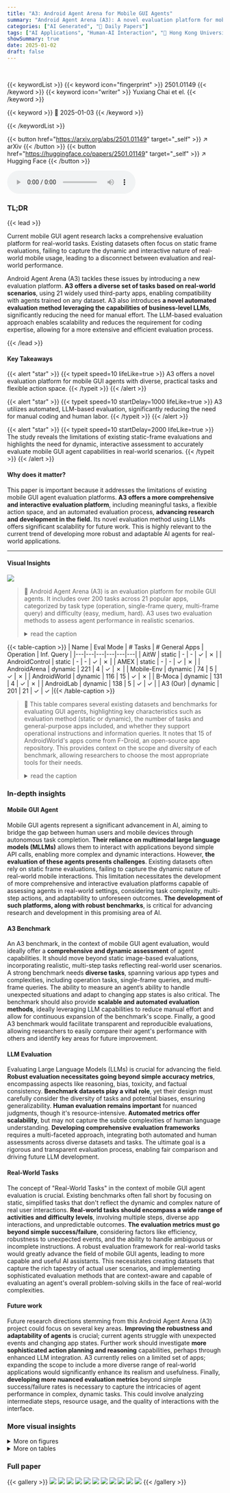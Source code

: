 ```yaml
---
title: "A3: Android Agent Arena for Mobile GUI Agents"
summary: "Android Agent Arena (A3): A novel evaluation platform for mobile GUI agents offering diverse tasks, flexible action space, and automated LLM-based evaluation, advancing real-world AI agent research."
categories: ["AI Generated", "🤗 Daily Papers"]
tags: ["AI Applications", "Human-AI Interaction", "🏢 Hong Kong University of Science and Technology",]
showSummary: true
date: 2025-01-02
draft: false
---
```


<br>

{{< keywordList >}}
{{< keyword icon="fingerprint" >}} 2501.01149 {{< /keyword >}}
{{< keyword icon="writer" >}} Yuxiang Chai et el. {{< /keyword >}}
 
{{< keyword >}} 🤗 2025-01-03 {{< /keyword >}}
 
{{< /keywordList >}}

{{< button href="https://arxiv.org/abs/2501.01149" target="_self" >}}
↗ arXiv
{{< /button >}}
{{< button href="https://huggingface.co/papers/2501.01149" target="_self" >}}
↗ Hugging Face
{{< /button >}}



<audio controls>
    <source src="https://ai-paper-reviewer.com/2501.01149/podcast.wav" type="audio/wav">
    Your browser does not support the audio element.
</audio>


### TL;DR


{{< lead >}}

Current mobile GUI agent research lacks a comprehensive evaluation platform for real-world tasks. Existing datasets often focus on static frame evaluations, failing to capture the dynamic and interactive nature of real-world mobile usage, leading to a disconnect between evaluation and real-world performance. 

Android Agent Arena (A3) tackles these issues by introducing a new evaluation platform.  **A3 offers a diverse set of tasks based on real-world scenarios**, using 21 widely used third-party apps, enabling compatibility with agents trained on any dataset.  A3 also introduces **a novel automated evaluation method leveraging the capabilities of business-level LLMs**, significantly reducing the need for manual effort. The LLM-based evaluation approach enables scalability and reduces the requirement for coding expertise, allowing for a more extensive and efficient evaluation process.

{{< /lead >}}


#### Key Takeaways

{{< alert "star" >}}
{{< typeit speed=10 lifeLike=true >}} A3 offers a novel evaluation platform for mobile GUI agents with diverse, practical tasks and flexible action space. {{< /typeit >}}
{{< /alert >}}

{{< alert "star" >}}
{{< typeit speed=10 startDelay=1000 lifeLike=true >}} A3 utilizes automated, LLM-based evaluation, significantly reducing the need for manual coding and human labor. {{< /typeit >}}
{{< /alert >}}

{{< alert "star" >}}
{{< typeit speed=10 startDelay=2000 lifeLike=true >}} The study reveals the limitations of existing static-frame evaluations and highlights the need for dynamic, interactive assessment to accurately evaluate mobile GUI agent capabilities in real-world scenarios. {{< /typeit >}}
{{< /alert >}}

#### Why does it matter?
This paper is important because it addresses the limitations of existing mobile GUI agent evaluation platforms.  **A3 offers a more comprehensive and interactive evaluation platform**, including meaningful tasks, a flexible action space, and an automated evaluation process, **advancing research and development in the field.**  Its novel evaluation method using LLMs offers significant scalability for future work. This is highly relevant to the current trend of developing more robust and adaptable AI agents for real-world applications.

------
#### Visual Insights



![](https://arxiv.org/html/2501.01149/extracted/6106815/images/overview.png)

> 🔼 Android Agent Arena (A3) is an evaluation platform for mobile GUI agents.  It includes over 200 tasks across 21 popular apps, categorized by task type (operation, single-frame query, multi-frame query) and difficulty (easy, medium, hard). A3 uses two evaluation methods to assess agent performance in realistic scenarios.
> <details>
> <summary>read the caption</summary>
> Figure 1: Overview of Android Agent Arena. A3 contains over 200 tasks from 21 widely used apps. Tasks are categorized into operation, single-frame query and multi-frame query based on the task goal. Tasks are also split into three difficulty levels based on the human operation steps. A3 also integrates two evaluation methods for different use cases.
> </details>





{{< table-caption >}}
| Name | Eval Mode | # Tasks | # General Apps | Operation | Inf. Query |
|---|---|---|---|---|---| 
| AitW | static | - | - | ✓ | ✗ |
| AndroidControl | static | - | - | ✓ | ✗ |
| AMEX | static | - | - | ✓ | ✗ |
| AndroidArena | dynamic | 221 | 4 | ✓ | ✗ |
| Mobile-Env | dynamic | 74 | 5 | ✓ | ✗ |
| AndroidWorld | dynamic | 116 | 15 | ✓ | ✗ |
| B-Moca | dynamic | 131 | 4 | ✓ | ✗ |
| AndroidLab | dynamic | 138 | 5 | ✓ | ✓ |
| A3 (Our) | dynamic | 201 | 21 | ✓ | ✓ |{{< /table-caption >}}

> 🔼 This table compares several existing datasets and benchmarks for evaluating GUI agents, highlighting key characteristics such as evaluation method (static or dynamic), the number of tasks and general-purpose apps included, and whether they support operational instructions and information queries.  It notes that 15 of AndroidWorld's apps come from F-Droid, an open-source app repository. This provides context on the scope and diversity of each benchmark, allowing researchers to choose the most appropriate tools for their needs.
> <details>
> <summary>read the caption</summary>
> Table 1: GUI related datasets and benchmarks. 15 general apps of AndroidWorld are from F-Droid.
> </details>





### In-depth insights


#### Mobile GUI Agent
Mobile GUI agents represent a significant advancement in AI, aiming to bridge the gap between human users and mobile devices through autonomous task completion.  **Their reliance on multimodal large language models (MLLMs)** allows them to interact with applications beyond simple API calls, enabling more complex and dynamic interactions.  However, **the evaluation of these agents presents challenges**. Existing datasets often rely on static frame evaluations, failing to capture the dynamic nature of real-world mobile interactions.  This limitation necessitates the development of more comprehensive and interactive evaluation platforms capable of assessing agents in real-world settings, considering task complexity, multi-step actions, and adaptability to unforeseen outcomes.  **The development of such platforms, along with robust benchmarks**, is critical for advancing research and development in this promising area of AI.

#### A3 Benchmark
An A3 benchmark, in the context of mobile GUI agent evaluation, would ideally offer a **comprehensive and dynamic assessment** of agent capabilities.  It should move beyond static image-based evaluations, incorporating realistic, multi-step tasks reflecting real-world user scenarios.  A strong benchmark needs **diverse tasks**, spanning various app types and complexities, including operation tasks, single-frame queries, and multi-frame queries. The ability to measure an agent’s ability to handle unexpected situations and adapt to changing app states is also critical.  The benchmark should also provide **scalable and automated evaluation methods**, ideally leveraging LLM capabilities to reduce manual effort and allow for continuous expansion of the benchmark's scope.  Finally, a good A3 benchmark would facilitate transparent and reproducible evaluations, allowing researchers to easily compare their agent's performance with others and identify key areas for future improvement.

#### LLM Evaluation
Evaluating Large Language Models (LLMs) is crucial for advancing the field.  **Robust evaluation necessitates going beyond simple accuracy metrics**, encompassing aspects like reasoning, bias, toxicity, and factual consistency.  **Benchmark datasets play a vital role**, yet their design must carefully consider the diversity of tasks and potential biases, ensuring generalizability.  **Human evaluation remains important** for nuanced judgments, though it's resource-intensive.  **Automated metrics offer scalability**, but may not capture the subtle complexities of human language understanding.  **Developing comprehensive evaluation frameworks** requires a multi-faceted approach, integrating both automated and human assessments across diverse datasets and tasks.  The ultimate goal is a rigorous and transparent evaluation process, enabling fair comparison and driving future LLM development.

#### Real-World Tasks
The concept of "Real-World Tasks" in the context of mobile GUI agent evaluation is crucial.  Existing benchmarks often fall short by focusing on static, simplified tasks that don't reflect the dynamic and complex nature of real user interactions.  **Real-world tasks should encompass a wide range of activities and difficulty levels**, involving multiple steps, diverse app interactions, and unpredictable outcomes.  **The evaluation metrics must go beyond simple success/failure**, considering factors like efficiency, robustness to unexpected events, and the ability to handle ambiguous or incomplete instructions. A robust evaluation framework for real-world tasks would greatly advance the field of mobile GUI agents, leading to more capable and useful AI assistants.  This necessitates creating datasets that capture the rich tapestry of actual user scenarios, and implementing sophisticated evaluation methods that are context-aware and capable of evaluating an agent's overall problem-solving skills in the face of real-world complexities.

#### Future work
Future research directions stemming from this Android Agent Arena (A3) project could focus on several key areas.  **Improving the robustness and adaptability of agents** is crucial; current agents struggle with unexpected events and changing app states.  Further work should investigate **more sophisticated action planning and reasoning** capabilities, perhaps through enhanced LLM integration.  A3 currently relies on a limited set of apps; expanding the scope to include a more diverse range of real-world applications would significantly enhance its realism and usefulness.  Finally, **developing more nuanced evaluation metrics** beyond simple success/failure rates is necessary to capture the intricacies of agent performance in complex, dynamic tasks.  This could involve analyzing intermediate steps, resource usage, and the quality of interactions with the interface.


### More visual insights

<details>
<summary>More on figures
</summary>


![](https://arxiv.org/html/2501.01149/extracted/6106815/images/pipeline.png)

> 🔼 The Android Agent Arena (A3) system architecture consists of three main components: a controller, a translator, and an evaluator.  The controller interacts directly with the Android device, managing actions such as screen captures, XML data retrieval, and sending commands. The translator mediates between the agent and the device, converting agent actions into device-compatible commands and vice-versa. The evaluator assesses the agent's performance by comparing the final state of the device to the task's expected outcome, providing a quantitative measure of success. This modular design allows for flexibility and easy integration with different agents and evaluation methods.
> <details>
> <summary>read the caption</summary>
> Figure 2: Overview of Android Agent Arena. A3 contains controller, evaluator, and translator. The controller is responsible for controlling and getting the state of the device. The translator is responsible for translating the device function and the agent messages. The evaluator is responsible for the final evaluation.
> </details>



![](https://arxiv.org/html/2501.01149/extracted/6106815/images/dist_category.png)

> 🔼 Figure 3 shows the distribution of tasks within the Android Agent Arena (A3) dataset.  The top pie chart displays the breakdown of tasks into three categories:  Operation, Single-Frame Query, and Multi-Frame Query.  The bottom pie chart illustrates the difficulty levels of the tasks, categorized as Easy, Medium, and Hard. This visualization helps understand the task diversity and complexity within the A3 dataset, providing insights into the range of challenges that mobile GUI agents are evaluated on.
> <details>
> <summary>read the caption</summary>
> Figure 3: Distribution of tasks in A3. The above subfigure is the distribution by categories and the bottom subfigure is the distribution by difficulty levels.
> </details>



![](https://arxiv.org/html/2501.01149/extracted/6106815/images/dist_level.png)

> 🔼 The figure shows a screenshot sequence illustrating an error case during the execution of a task in the Android Agent Arena (A3) system. Steps 1 and 2 of the task, 'Search 'Linear Algebra' on Coursera,' are correctly executed by the agent. However, the agent initiates typing in the search bar before ensuring the search bar is selected, causing the system to remain unresponsive to further actions. Consequently, the agent is stuck in a loop of continuously typing and waiting, failing to complete the task.
> <details>
> <summary>read the caption</summary>
> Figure 4: Step 1 and Step 2 are correct, however, the agent starts typing before the search bar is clicked or selected, so the process sticks at this situation and the agent keeps typing and waiting.
> </details>



![](https://arxiv.org/html/2501.01149/extracted/6106815/images/demo-1.png)

> 🔼 Figure 5 shows an example of a failure case during the execution of a task in the Android Agent Arena (A3) evaluation platform. Steps 1 and 2 of the task were completed successfully by the AI agent. However, in step 3, the agent incorrectly predicted the coordinates for a click action, resulting in an unintended navigation to the shopping cart instead of the desired location.  The agent lacks the ability to recover from this error and correct its course, leaving it stuck in the shopping cart and unable to proceed with the task.
> <details>
> <summary>read the caption</summary>
> Figure 5: Step 1 and Step 2 are correct, however, the agent predicts a wrong click coordinate and accidentally go to the shopping cart. It should go back but seems it lacks the capability to do that and gets stuck in the shopping cart.
> </details>



</details>




<details>
<summary>More on tables
</summary>


{{< table-caption >}}
| LLM | Correct Func. | Wrong Line |
|---|---|---|
| GPT-4o | 24% | 27% |{{< /table-caption >}}
> 🔼 This table presents the results of using GPT-40 to automatically generate evaluation functions for tasks in the Android Agent Arena (A3) dataset.  It shows the percentage of generated evaluation functions that were completely correct and the percentage of lines within those functions that contained errors.  These percentages are based on assessments by coding experts, providing a measure of the model's ability to generate accurate and functional code for automated task evaluation.
> <details>
> <summary>read the caption</summary>
> Table 2: The capability of GPT-4o to directly generate evaluation function. “Correct Func.” represents the percentage of correct files over all generated files. “Wrong Line” represents the percentage of incorrect lines over all code generated. The evaluation is collected from coding experts.
> </details>

{{< table-caption >}}
| LLM | Eval Correct |
|---|---| 
| GPT-4o | 84% |
| Gemini 1.5 Pro | 80% |{{< /table-caption >}}
> 🔼 This table presents the accuracy of using Large Language Models (LLMs) for automated evaluation of tasks in the Android Agent Arena.  Fifty tasks were evaluated using LLMs, and the results were then checked by human evaluators for correctness. The 'Eval Correct' column indicates the percentage of times the LLM's evaluation matched the human evaluator's judgment.
> <details>
> <summary>read the caption</summary>
> Table 3: The correctness of LLM evaluation by human validation from 50 tasks. “Eval Correct” represents the correctness of LLM evaluation results determined by human.
> </details>

{{< table-caption >}}
| Test Subset | Test Level | Succ. Rate |
|---|---|---|
| IDD | High | 69.6 |
| IDD | Low | 92.1 |
| Category | High | 51.8 |
| Unseen | Low | 84.4 |
| App | High | 56.8 |
| Unseen | Low | 83.0 |
| Task | High | 73.7 |
| Unseen | Low | 88.5 |{{< /table-caption >}}
> 🔼 This table presents the results of static frame evaluations performed on the AndroidControl test set.  The test set is divided into four subsets: IDD, Category Unseen, App Unseen, and Task Unseen. Each subset represents a different aspect of unseen data, allowing for a comprehensive evaluation of generalization capabilities.  Further, the evaluations are categorized into high-level and low-level, reflecting variations in task instruction detail (high-level provides only the overall task goal, while low-level adds additional, step-by-step instructions).  The success rates for each subset and level are reported to show the performance of the tested agent under various scenarios.
> <details>
> <summary>read the caption</summary>
> Table 4: Static frame evaluation results on AndroidControl test set.
> </details>

{{< table-caption >}}
| Agent | Test Level | Succ. Rate |
|---|---|---|
| InternVL2 | Easy | 23.4% |
|  | Medium | 5.6% |
|  | Hard | 2.0% |
| GPT-4o | Easy | 9.9% |
|  | Medium | 1.4% |
|  | Hard | 0.0% |
| AppAgent | Easy | 30.8% |
|  | Medium | 7.0% |
|  | Hard | 2.0% |{{< /table-caption >}}
> 🔼 This table presents the results of dynamic evaluations performed on the Android Agent Arena (A3) platform.  The evaluations assess the success rate of different agents (InternVL2, GPT-40, AppAgent) across various difficulty levels (Easy, Medium, Hard) for completing tasks. The success rate represents the percentage of tasks successfully completed by each agent at each difficulty level.  This provides a measure of how well each agent performs in dynamic, real-world settings.
> <details>
> <summary>read the caption</summary>
> Table 5: Dynamic evaluation results on A3 by difficulty level.
> </details>

{{< table-caption >}}
| Agent | Test Category | Succ. Rate |
|---|---|---|
| InternVL2 | Operation | 17.1% |
|  | Single-frame Query | 0.0% |
|  | Multi-frame Query | 0.0% |
| GPT-4o | Operation | 5.7% |
|  | Single-frame Query | 2.0% |
|  | Multi-frame Query | 0.0% |
| AppAgent | Operation | 20.0% |
|  | Single-frame Query | 6.0% |
|  | Multi-frame Query | 0.0% |{{< /table-caption >}}
> 🔼 This table presents the success rates of three different agents (InternVL2, GPT-40, and AppAgent) on the Android Agent Arena (A3) platform.  The agents are evaluated on three distinct task categories: Operation, Single-frame Query, and Multi-frame Query, representing different levels of complexity.  The success rate indicates the percentage of tasks successfully completed by each agent within each category. This provides a comparative analysis of agent performance across various task types.
> <details>
> <summary>read the caption</summary>
> Table 6: Dynamic evaluation results on A3 by task category.
> </details>

</details>




### Full paper

{{< gallery >}}
<img src="https://ai-paper-reviewer.com/2501.01149/1.png" class="grid-w50 md:grid-w33 xl:grid-w25" />
<img src="https://ai-paper-reviewer.com/2501.01149/2.png" class="grid-w50 md:grid-w33 xl:grid-w25" />
<img src="https://ai-paper-reviewer.com/2501.01149/3.png" class="grid-w50 md:grid-w33 xl:grid-w25" />
<img src="https://ai-paper-reviewer.com/2501.01149/4.png" class="grid-w50 md:grid-w33 xl:grid-w25" />
<img src="https://ai-paper-reviewer.com/2501.01149/5.png" class="grid-w50 md:grid-w33 xl:grid-w25" />
<img src="https://ai-paper-reviewer.com/2501.01149/6.png" class="grid-w50 md:grid-w33 xl:grid-w25" />
<img src="https://ai-paper-reviewer.com/2501.01149/7.png" class="grid-w50 md:grid-w33 xl:grid-w25" />
<img src="https://ai-paper-reviewer.com/2501.01149/8.png" class="grid-w50 md:grid-w33 xl:grid-w25" />
<img src="https://ai-paper-reviewer.com/2501.01149/9.png" class="grid-w50 md:grid-w33 xl:grid-w25" />
<img src="https://ai-paper-reviewer.com/2501.01149/10.png" class="grid-w50 md:grid-w33 xl:grid-w25" />
<img src="https://ai-paper-reviewer.com/2501.01149/11.png" class="grid-w50 md:grid-w33 xl:grid-w25" />
{{< /gallery >}}